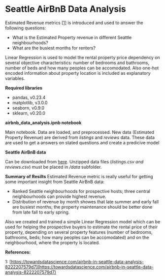 # Seattle AirBnB Data Analysis

Estimated Revenue metrics [[1](https://towardsdatascience.com/airbnb-in-seattle-data-analysis-8222207579d7)] is introduced and used to answer the following questions:
- What is the Estimated Property revenue in different Seattle neighbourhoods?
- What are the busiest months for renters?

Linear Regression is used to model the rental property price dependency on several objective characteristics:
number of bedrooms and bathrooms, number of beds and how many peoples can be accomodated.
Also one-hot encoded information about property location is included as explanatory variables. 


**Required libraries** 
- pandas, v0.23.4
- matplotlib, v3.0.0
- seaborn, v0.9.0
- sklearn, v0.20.0

**airbnb_data_analysis.ipnb notebook**

Main notebook. Data are loaded, and preprocessed.
New data (Estimated Property Revenue) are derived from *listings* and *reviews* data.
These data are used to get a answers on stated questions and create a predicive model

**Seattle AirBnB data**

Can be downloaded from [here](https://www.kaggle.com/airbnb/seattle).
Unzipped data files (*listings.csv and reviews.csv*) must be placed in */data* subfolder.

**Summary of Resilts**
Estimated Revenue metric is really useful for getting some important insight from Seattle AirBnB data:

- Ranked Seattle neighbourhoods for prospective hosts; three central neighbourhoods can provide highest revenue. 
- Distribution of revenue by month showes that late summer and early fall are busiest months; the property maintenance should be better done from late fall to early spring.   

Also we created and trained a simple Linear Regression model which can be used for helping the prospective buyers to estimate the rental price of their property, depending on several property features (number of bedrooms, bathrooms, beds; how many peoples can be accomodated) and on the neighbourhood, where the property is located.
 
**References:**

1: [https://towardsdatascience.com/airbnb-in-seattle-data-analysis-8222207579d7](https://towardsdatascience.com/airbnb-in-seattle-data-analysis-8222207579d7)
